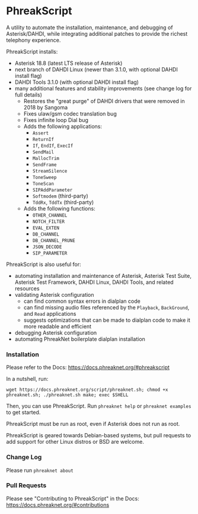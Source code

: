 # PhreakScript
A utility to automate the installation, maintenance, and debugging of Asterisk/DAHDI, while integrating additional patches to provide the richest telephony experience.

PhreakScript installs:

- Asterisk 18.8 (latest LTS release of Asterisk)
- next branch of DAHDI Linux (newer than 3.1.0, with optional DAHDI install flag)
- DAHDI Tools 3.1.0 (with optional DAHDI install flag)
- many additional features and stability improvements (see change log for full details)
   - Restores the "great purge" of DAHDI drivers that were removed in 2018 by Sangoma
   - Fixes ulaw/gsm codec translation bug
   - Fixes infinite loop Dial bug
   - Adds the following applications:
      - ``Assert``
      - ``ReturnIf``
      - ``If``, ``EndIf``, ``ExecIf``
      - ``SendMail``
      - ``MallocTrim``
      - ``SendFrame``
      - ``StreamSilence``
      - ``ToneSweep``
      - ``ToneScan``
      - ``SIPAddParameter``
      - ``Softmodem`` (third-party)
      - ``TddRx``, ``TddTx`` (third-party)
   - Adds the following functions:
      - ``OTHER_CHANNEL``
      - ``NOTCH_FILTER``
      - ``EVAL_EXTEN``
      - ``DB_CHANNEL``
      - ``DB_CHANNEL_PRUNE``
      - ``JSON_DECODE``
      - ``SIP_PARAMETER``

PhreakScript is also useful for:
- automating installation and maintenance of Asterisk, Asterisk Test Suite, Asterisk Test Framework, DAHDI Linux, DAHDI Tools, and related resources
- validating Asterisk configuration
   - can find common syntax errors in dialplan code
   - can find missing audio files referenced by the ``Playback``, ``BackGround``, and ``Read`` applications
   - suggests optimizations that can be made to dialplan code to make it more readable and efficient
- debugging Asterisk configuration
- automating PhreakNet boilerplate dialplan installation

### Installation

Please refer to the Docs: https://docs.phreaknet.org/#phreakscript

In a nutshell, run:

```wget https://docs.phreaknet.org/script/phreaknet.sh; chmod +x phreaknet.sh; ./phreaknet.sh make; exec $SHELL```

Then, you can use PhreakScript. Run ```phreaknet help``` or ```phreaknet examples``` to get started.

PhreakScript must be run as root, even if Asterisk does not run as root.

PhreakScript is geared towards Debian-based systems, but pull requests to add support for other Linux distros or BSD are welcome.

### Change Log

Please run ```phreaknet about```

### Pull Requests

Please see "Contributing to PhreakScript" in the Docs: https://docs.phreaknet.org/#contributions
